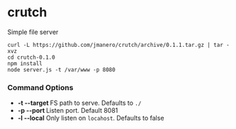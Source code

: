 crutch
======
Simple file server

```
curl -L https://github.com/jmanero/crutch/archive/0.1.1.tar.gz | tar -xvz
cd crutch-0.1.0
npm install
node server.js -t /var/www -p 8080
```

### Command Options
* **-t --target <path>** FS path to serve. Defaults to `./`
* **-p --port <number>** Listen port. Default 8081
* **-l --local** Only listen on `locahost`. Defaults to false
